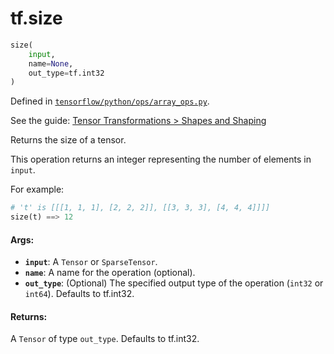<div itemscope itemtype="http://developers.google.com/ReferenceObject">
<meta itemprop="name" content="tf.size" />
</div>

# tf.size

``` python
size(
    input,
    name=None,
    out_type=tf.int32
)
```



Defined in [`tensorflow/python/ops/array_ops.py`](https://www.tensorflow.org/code/tensorflow/python/ops/array_ops.py).

See the guide: [Tensor Transformations > Shapes and Shaping](../../../api_guides/python/array_ops.md#Shapes_and_Shaping)

Returns the size of a tensor.

This operation returns an integer representing the number of elements in
`input`.

For example:

```python
# 't' is [[[1, 1, 1], [2, 2, 2]], [[3, 3, 3], [4, 4, 4]]]]
size(t) ==> 12
```

#### Args:

* <b>`input`</b>: A `Tensor` or `SparseTensor`.
* <b>`name`</b>: A name for the operation (optional).
* <b>`out_type`</b>: (Optional) The specified output type of the operation
    (`int32` or `int64`). Defaults to tf.int32.


#### Returns:

  A `Tensor` of type `out_type`. Defaults to tf.int32.